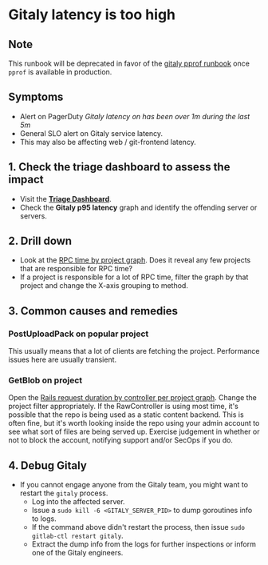 # Gitaly latency is too high

## Note

This runbook will be deprecated in favor of the [gitaly pprof runbook](https://gitlab.com/gitlab-org/gitaly/issues/776) once `pprof` is available in production.

## Symptoms

* Alert on PagerDuty _Gitaly latency on <hostname> has been over 1m during the last 5m_
* General SLO alert on Gitaly service latency.
* This may also be affecting web / git-frontend latency.

## 1. Check the triage dashboard to assess the impact

* Visit the **[Triage Dashboard](https://dashboards.gitlab.net/d/RZmbBr7mk/gitlab-triage)**.
* Check the **Gitaly p95 latency** graph and identify the offending server or servers.

## 2. Drill down

* Look at the [RPC time by project
  graph](https://log.gprd.gitlab.net/app/kibana#/visualize/edit/AW3YxmNOzxfRAgEaOtW6).
  Does it reveal any few projects that are responsible for RPC time?
* If a project is responsible for a lot of RPC time, filter the graph by that
  project and change the X-axis grouping to method.

## 3. Common causes and remedies

### PostUploadPack on popular project

This usually means that a lot of clients are fetching the project. Performance
issues here are usually transient.

### GetBlob on project

Open the [Rails request duration by controller per project
graph](https://log.gprd.gitlab.net/app/kibana#/visualize/edit/AW3Z_bgiQ7jyVXjiZ19E).
Change the project filter appropriately. If the RawController is using most
time, it's possible that the repo is being used as a static content backend.
This is often fine, but it's worth looking inside the repo using your admin
account to see what sort of files are being served up. Exercise judgement in
whether or not to block the account, notifying support and/or SecOps if you do.

## 4. Debug Gitaly

* If you cannot engage anyone from the Gitaly team, you might want to restart the `gitaly` process.
  * Log into the affected server.
  * Issue a `sudo kill -6 <GITALY_SERVER_PID>` to dump goroutines info to logs.
  * If the command above didn't restart the process, then issue `sudo gitlab-ctl restart gitaly`.
  * Extract the dump info from the logs for further inspections or inform one of the Gitaly engineers.
